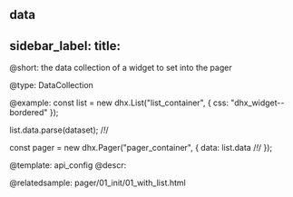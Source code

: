 data
---
sidebar_label: 
title: 
---          

@short: 
the data collection of a widget to set into the pager




@type: DataCollection

@example: 
const list = new dhx.List("list_container", {
    css: "dhx_widget--bordered"
});

list.data.parse(dataset); /*!*/

const pager = new dhx.Pager("pager_container", {
    data: list.data /*!*/
});


@template:	api_config
@descr: 


@relatedsample:
pager/01_init/01_with_list.html

